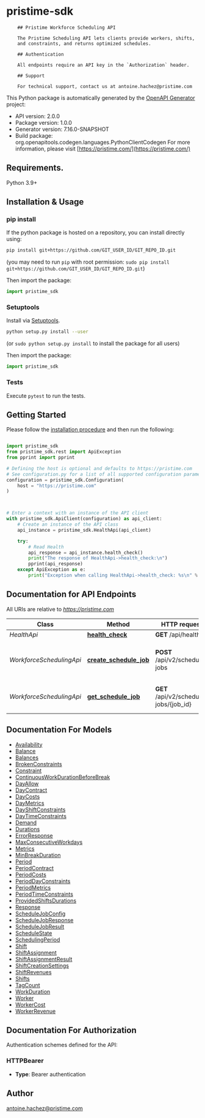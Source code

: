 # pristime-sdk

        ## Pristime Workforce Scheduling API

        The Pristime Scheduling API lets clients provide workers, shifts,
        and constraints, and returns optimized schedules.

        ## Authentication

        All endpoints require an API key in the `Authorization` header.

        ## Support

        For technical support, contact us at antoine.hachez@pristime.com
        

This Python package is automatically generated by the [OpenAPI Generator](https://openapi-generator.tech) project:

- API version: 2.0.0
- Package version: 1.0.0
- Generator version: 7.16.0-SNAPSHOT
- Build package: org.openapitools.codegen.languages.PythonClientCodegen
For more information, please visit [https://pristime.com/](https://pristime.com/)

## Requirements.

Python 3.9+

## Installation & Usage
### pip install

If the python package is hosted on a repository, you can install directly using:

```sh
pip install git+https://github.com/GIT_USER_ID/GIT_REPO_ID.git
```
(you may need to run `pip` with root permission: `sudo pip install git+https://github.com/GIT_USER_ID/GIT_REPO_ID.git`)

Then import the package:
```python
import pristime_sdk
```

### Setuptools

Install via [Setuptools](http://pypi.python.org/pypi/setuptools).

```sh
python setup.py install --user
```
(or `sudo python setup.py install` to install the package for all users)

Then import the package:
```python
import pristime_sdk
```

### Tests

Execute `pytest` to run the tests.

## Getting Started

Please follow the [installation procedure](#installation--usage) and then run the following:

```python

import pristime_sdk
from pristime_sdk.rest import ApiException
from pprint import pprint

# Defining the host is optional and defaults to https://pristime.com
# See configuration.py for a list of all supported configuration parameters.
configuration = pristime_sdk.Configuration(
    host = "https://pristime.com"
)



# Enter a context with an instance of the API client
with pristime_sdk.ApiClient(configuration) as api_client:
    # Create an instance of the API class
    api_instance = pristime_sdk.HealthApi(api_client)

    try:
        # Read Health
        api_response = api_instance.health_check()
        print("The response of HealthApi->health_check:\n")
        pprint(api_response)
    except ApiException as e:
        print("Exception when calling HealthApi->health_check: %s\n" % e)

```

## Documentation for API Endpoints

All URIs are relative to *https://pristime.com*

Class | Method | HTTP request | Description
------------ | ------------- | ------------- | -------------
*HealthApi* | [**health_check**](docs/HealthApi.md#health_check) | **GET** /api/health | Read Health
*WorkforceSchedulingApi* | [**create_schedule_job**](docs/WorkforceSchedulingApi.md#create_schedule_job) | **POST** /api/v2/schedule-jobs | Create Workforce Schedule Optimization Job
*WorkforceSchedulingApi* | [**get_schedule_job**](docs/WorkforceSchedulingApi.md#get_schedule_job) | **GET** /api/v2/schedule-jobs/{job_id} | Get Scheduling Job Status and Results


## Documentation For Models

 - [Availability](docs/Availability.md)
 - [Balance](docs/Balance.md)
 - [Balances](docs/Balances.md)
 - [BrokenConstraints](docs/BrokenConstraints.md)
 - [Constraint](docs/Constraint.md)
 - [ContinuousWorkDurationBeforeBreak](docs/ContinuousWorkDurationBeforeBreak.md)
 - [DayAllow](docs/DayAllow.md)
 - [DayContract](docs/DayContract.md)
 - [DayCosts](docs/DayCosts.md)
 - [DayMetrics](docs/DayMetrics.md)
 - [DayShiftConstraints](docs/DayShiftConstraints.md)
 - [DayTimeConstraints](docs/DayTimeConstraints.md)
 - [Demand](docs/Demand.md)
 - [Durations](docs/Durations.md)
 - [ErrorResponse](docs/ErrorResponse.md)
 - [MaxConsecutiveWorkdays](docs/MaxConsecutiveWorkdays.md)
 - [Metrics](docs/Metrics.md)
 - [MinBreakDuration](docs/MinBreakDuration.md)
 - [Period](docs/Period.md)
 - [PeriodContract](docs/PeriodContract.md)
 - [PeriodCosts](docs/PeriodCosts.md)
 - [PeriodDayConstraints](docs/PeriodDayConstraints.md)
 - [PeriodMetrics](docs/PeriodMetrics.md)
 - [PeriodTimeConstraints](docs/PeriodTimeConstraints.md)
 - [ProvidedShiftsDurations](docs/ProvidedShiftsDurations.md)
 - [Response](docs/Response.md)
 - [ScheduleJobConfig](docs/ScheduleJobConfig.md)
 - [ScheduleJobResponse](docs/ScheduleJobResponse.md)
 - [ScheduleJobResult](docs/ScheduleJobResult.md)
 - [ScheduleState](docs/ScheduleState.md)
 - [SchedulingPeriod](docs/SchedulingPeriod.md)
 - [Shift](docs/Shift.md)
 - [ShiftAssignment](docs/ShiftAssignment.md)
 - [ShiftAssignmentResult](docs/ShiftAssignmentResult.md)
 - [ShiftCreationSettings](docs/ShiftCreationSettings.md)
 - [ShiftRevenues](docs/ShiftRevenues.md)
 - [Shifts](docs/Shifts.md)
 - [TagCount](docs/TagCount.md)
 - [WorkDuration](docs/WorkDuration.md)
 - [Worker](docs/Worker.md)
 - [WorkerCost](docs/WorkerCost.md)
 - [WorkerRevenue](docs/WorkerRevenue.md)


<a id="documentation-for-authorization"></a>
## Documentation For Authorization


Authentication schemes defined for the API:
<a id="HTTPBearer"></a>
### HTTPBearer

- **Type**: Bearer authentication


## Author

antoine.hachez@pristime.com


